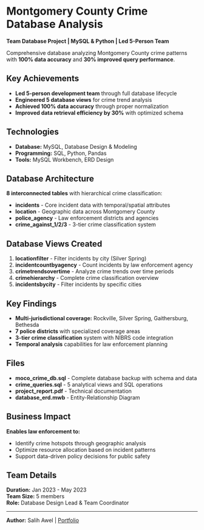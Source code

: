 # Montgomery County Crime Database Analysis

**Team Database Project | MySQL & Python | Led 5-Person Team**

Comprehensive database analyzing Montgomery County crime patterns with **100% data accuracy** and **30% improved query performance**.

## Key Achievements
- **Led 5-person development team** through full database lifecycle
- **Engineered 5 database views** for crime trend analysis
- **Achieved 100% data accuracy** through proper normalization
- **Improved data retrieval efficiency by 30%** with optimized schema

## Technologies
- **Database:** MySQL, Database Design & Modeling
- **Programming:** SQL, Python, Pandas
- **Tools:** MySQL Workbench, ERD Design

## Database Architecture
**8 interconnected tables** with hierarchical crime classification:
- **incidents** - Core incident data with temporal/spatial attributes
- **location** - Geographic data across Montgomery County
- **police_agency** - Law enforcement districts and agencies
- **crime_against_1/2/3** - 3-tier crime classification system

## Database Views Created
1. **locationfilter** - Filter incidents by city (Silver Spring)
2. **incidentcountbyagency** - Count incidents by law enforcement agency  
3. **crimetrendsovertime** - Analyze crime trends over time periods
4. **crimehierarchy** - Complete crime classification overview
5. **incidentsbycity** - Filter incidents by specific cities

## Key Findings
- **Multi-jurisdictional coverage:** Rockville, Silver Spring, Gaithersburg, Bethesda
- **7 police districts** with specialized coverage areas
- **3-tier crime classification** system with NIBRS code integration
- **Temporal analysis** capabilities for law enforcement planning

## Files
- **moco_crime_db.sql** - Complete database backup with schema and data
- **crime_queries.sql** - 5 analytical views and SQL operations
- **project_report.pdf** - Technical documentation
- **database_erd.mwb** - Entity-Relationship Diagram

## Business Impact
**Enables law enforcement to:**
- Identify crime hotspots through geographic analysis
- Optimize resource allocation based on incident patterns  
- Support data-driven policy decisions for public safety

## Team Details
**Duration:** Jan 2023 - May 2023  
**Team Size:** 5 members  
**Role:** Database Design Lead & Team Coordinator

---
**Author:** Salih Awel | [Portfolio](https://github.com/swaly1404/Data-Science-Portfolio)
